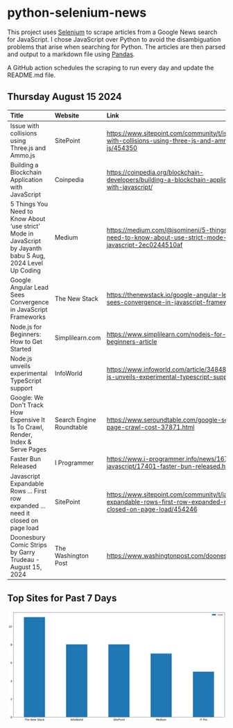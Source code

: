 # python-selenium-news

This project uses [Selenium](https://www.seleniumhq.org/) to scrape articles from a Google News search for JavaScript.
I chose JavaScript over Python to avoid the disambiguation problems that arise when searching for Python.
The articles are then parsed and output to a markdown file using [Pandas](https://pandas.pydata.org/).

A GitHub action schedules the scraping to run every day and update the README.md file.

## Thursday August 15 2024


| Title                                                                                                          | Website                  | Link                                                                                                                   |
|:---------------------------------------------------------------------------------------------------------------|:-------------------------|:-----------------------------------------------------------------------------------------------------------------------|
| Issue with collisions using Three.js and Ammo.js                                                               | SitePoint                | https://www.sitepoint.com/community/t/issue-with-collisions-using-three-js-and-ammo-js/454350                          |
| Building a Blockchain Application with JavaScript                                                              | Coinpedia                | https://coinpedia.org/blockchain-developers/building-a-blockchain-application-with-javascript/                         |
| 5 Things You Need to Know About ‘use strict’ Mode in JavaScript  by Jayanth babu S  Aug, 2024  Level Up Coding | Medium                   | https://medium.com/@jsomineni/5-things-you-need-to-know-about-use-strict-mode-in-javascript-2ec0244510af               |
| Google Angular Lead Sees Convergence in JavaScript Frameworks                                                  | The New Stack            | https://thenewstack.io/google-angular-lead-sees-convergence-in-javascript-frameworks/                                  |
| Node.js for Beginners: How to Get Started                                                                      | Simplilearn.com          | https://www.simplilearn.com/nodejs-for-beginners-article                                                               |
| Node.js unveils experimental TypeScript support                                                                | InfoWorld                | https://www.infoworld.com/article/3484820/node-js-unveils-experimental-typescript-support.html                         |
| Google: We Don't Track How Expensive It Is To Crawl, Render, Index & Serve Pages                               | Search Engine Roundtable | https://www.seroundtable.com/google-search-page-crawl-cost-37871.html                                                  |
| Faster Bun Released                                                                                            | I Programmer             | https://www.i-programmer.info/news/167-javascript/17401-faster-bun-released.html                                       |
| Javascript Expandable Rows ... First row expanded ... need it closed on page load                              | SitePoint                | https://www.sitepoint.com/community/t/javascript-expandable-rows-first-row-expanded-need-it-closed-on-page-load/454246 |
| Doonesbury Comic Strips by Garry Trudeau - August 15, 2024                                                     | The Washington Post      | https://www.washingtonpost.com/doonesbury/                                                                             |
## Top Sites for Past 7 Days

![Graph of Top Sites](https://raw.githubusercontent.com/dan-mba/python-selenium-news/main/last-week.png)
